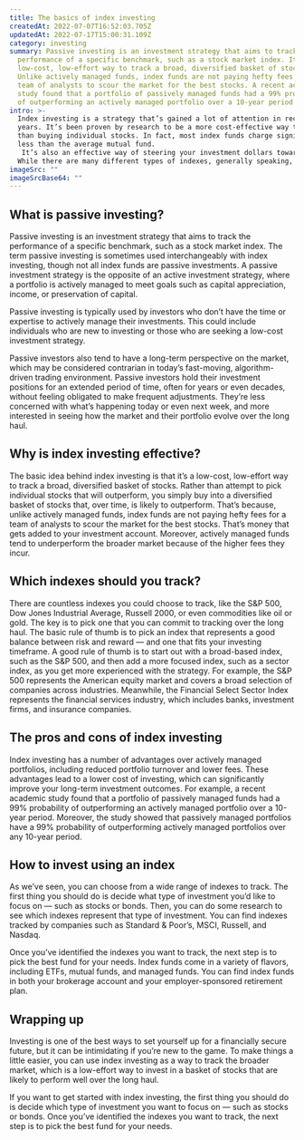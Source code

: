 ```yaml
---
title: The basics of index investing
createdAt: 2022-07-07T16:52:03.705Z
updatedAt: 2022-07-17T15:00:31.109Z
category: investing
summary: Passive investing is an investment strategy that aims to track the
  performance of a specific benchmark, such as a stock market index. It's a
  low-cost, low-effort way to track a broad, diversified basket of stocks.
  Unlike actively managed funds, index funds are not paying hefty fees for a
  team of analysts to scour the market for the best stocks. A recent academic
  study found that a portfolio of passively managed funds had a 99% probability
  of outperforming an actively managed portfolio over a 10-year period.
intro: >-
  Index investing is a strategy that’s gained a lot of attention in recent
  years. It’s been proven by research to be a more cost-effective way to invest
  than buying individual stocks. In fact, most index funds charge significantly
  less than the average mutual fund.
   It’s also an effective way of steering your investment dollars toward asset classes that are likely to outperform over the long term — essentially, away from the dangers of company specific risk and toward safer but higher-yield stocks with broader market potential. 
  While there are many different types of indexes, generally speaking, an index is a statistical measure of market performance for a given group of companies or other type of asset. An index fund is an investment that aims to track the performance of one or more indexes by holding securities that meet certain criteria as closely as possible.
imageSrc: ""
imageSrcBase64: ""
---
```


## What is passive investing?

Passive investing is an investment strategy that aims to track the performance of a specific benchmark, such as a stock market index. The term passive investing is sometimes used interchangeably with index investing, though not all index funds are passive investments. A passive investment strategy is the opposite of an active investment strategy, where a portfolio is actively managed to meet goals such as capital appreciation, income, or preservation of capital.

Passive investing is typically used by investors who don’t have the time or expertise to actively manage their investments. This could include individuals who are new to investing or those who are seeking a low-cost investment strategy.

Passive investors also tend to have a long-term perspective on the market, which may be considered contrarian in today’s fast-moving, algorithm-driven trading environment. Passive investors hold their investment positions for an extended period of time, often for years or even decades, without feeling obligated to make frequent adjustments. They’re less concerned with what’s happening today or even next week, and more interested in seeing how the market and their portfolio evolve over the long haul.

## Why is index investing effective?

The basic idea behind index investing is that it’s a low-cost, low-effort way to track a broad, diversified basket of stocks. Rather than attempt to pick individual stocks that will outperform, you simply buy into a diversified basket of stocks that, over time, is likely to outperform. That’s because, unlike actively managed funds, index funds are not paying hefty fees for a team of analysts to scour the market for the best stocks.
That’s money that gets added to your investment account. Moreover, actively managed funds tend to underperform the broader market because of the higher fees they incur.

## Which indexes should you track?

There are countless indexes you could choose to track, like the S&P 500, Dow Jones Industrial Average, Russell 2000, or even commodities like oil or gold. The key is to pick one that you can commit to tracking over the long haul.
The basic rule of thumb is to pick an index that represents a good balance between risk and reward — and one that fits your investing timeframe. A good rule of thumb is to start out with a broad-based index, such as the S&P 500, and then add a more focused index, such as a sector index, as you get more experienced with the strategy.
For example, the S&P 500 represents the American equity market and covers a broad selection of companies across industries. Meanwhile, the Financial Select Sector Index represents the financial services industry, which includes banks, investment firms, and insurance companies.

## The pros and cons of index investing

Index investing has a number of advantages over actively managed portfolios, including reduced portfolio turnover and lower fees. 
These advantages lead to a lower cost of investing, which can significantly improve your long-term investment outcomes.
For example, a recent academic study found that a portfolio of passively managed funds had a 99% probability of outperforming an actively managed portfolio over a 10-year period.
Moreover, the study showed that passively managed portfolios have a 99% probability of outperforming actively managed portfolios over any 10-year period.

## How to invest using an index

As we’ve seen, you can choose from a wide range of indexes to track. The first thing you should do is decide what type of investment you’d like to focus on — such as stocks or bonds.
Then, you can do some research to see which indexes represent that type of investment. You can find indexes tracked by companies such as Standard & Poor’s, MSCI, Russell, and Nasdaq.

Once you’ve identified the indexes you want to track, the next step is to pick the best fund for your needs. Index funds come in a variety of flavors, including ETFs, mutual funds, and managed funds.
You can find index funds in both your brokerage account and your employer-sponsored retirement plan.

## Wrapping up

Investing is one of the best ways to set yourself up for a financially secure future, but it can be intimidating if you’re new to the game. To make things a little easier, you can use index investing as a way to track the broader market, which is a low-effort way to invest in a basket of stocks that are likely to perform well over the long haul.

If you want to get started with index investing, the first thing you should do is decide which type of investment you want to focus on — such as stocks or bonds. Once you’ve identified the indexes you want to track, the next step is to pick the best fund for your needs.
